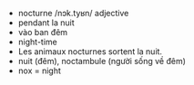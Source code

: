 
- nocturne	/nɔk.tyʁn/	adjective
- pendant la nuit	
- vào ban đêm
- night-time	
- Les animaux nocturnes sortent la nuit.	
- nuit (đêm), noctambule (người sống về đêm)	
- nox = night